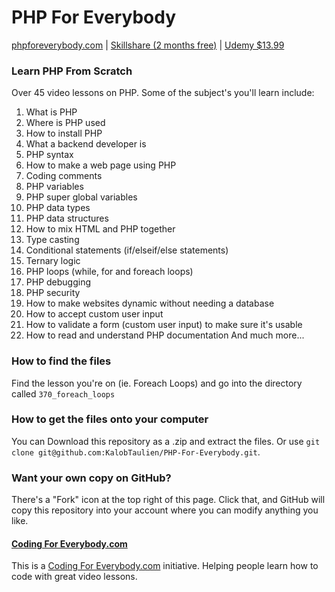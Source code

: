 # PHP For Everybody
[phpforeverybody.com](http://phpforeverybody.com) | [Skillshare (2 months free)](https://skl.sh/2KLn0Qd) | [Udemy $13.99](https://www.udemy.com/php-for-everybody/?couponCode=GITHUB)

### Learn PHP From Scratch 
Over 45 video lessons on PHP. Some of the subject's you'll learn include: 
1. What is PHP
2. Where is PHP used
3. How to install PHP 
4. What a backend developer is
5. PHP syntax
6. How to make a web page using PHP 
7. Coding comments
8. PHP variables
9. PHP super global variables
10. PHP data types
11. PHP data structures
12. How to mix HTML and PHP together
13. Type casting
14. Conditional statements (if/elseif/else statements)
15. Ternary logic
16. PHP loops (while, for and foreach loops)
17. PHP debugging 
18. PHP security 
19. How to make websites dynamic without needing a database 
20. How to accept custom user input
21. How to validate a form (custom user input) to make sure it's usable 
22. How to read and understand PHP documentation 
And much more...

### How to find the files
Find the lesson you're on (ie. Foreach Loops) and go into the directory called `370_foreach_loops`

### How to get the files onto your computer 
You can Download this repository as a .zip and extract the files. Or use `git clone git@github.com:KalobTaulien/PHP-For-Everybody.git`.

### Want your own copy on GitHub?
There's a "Fork" icon at the top right of this page. Click that, and GitHub will copy this repository into your account where you can modify anything you like. 

#### [Coding For Everybody.com](https://codingforeverybody.com)
This is a [Coding For Everybody.com](https://codingforeverybody.com) initiative. Helping people learn how to code with great video lessons.